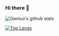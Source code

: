 ### Hi there 👋

![Genluo's github stats](https://github-readme-stats.vercel.app/api?username=Genluo&show_icons=true&theme=radical)


[![Top Langs](https://github-readme-stats.vercel.app/api/top-langs/?username=Genluo)](https://github.com/anuraghazra/github-readme-stats)
